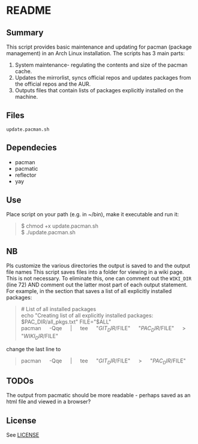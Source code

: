 # README


## Summary
This script provides basic maintenance and updating for pacman (package management) in an Arch Linux installation.  The scripts has 3 main parts:
1. System maintenance- regulating the contents and size of the pacman cache.
2. Updates the mirrorlist, syncs official repos and updates packages from the official repos and the AUR.
3. Outputs files that contain lists of packages explicitly installed on the machine.



## Files
`update.pacman.sh`



## Dependecies
* pacman
* pacmatic
* reflector
* yay



## Use
Place script on your path (e.g. in ~/bin), make it executable and run it:
>$ chmod +x  update.pacman.sh  
$ ./update.pacman.sh



## NB
Pls customize the various directories the output is saved to and the output file names
This script saves files into a folder for viewing in a wiki page. This is not necessary.
To eliminate this, one can comment out the `WIKI_DIR` (line 72) AND comment out the latter most part of each output statement.
For example, in the section that saves a list of all explicitly installed packages:
>\# List of all installed packages  
>echo "Creating list of all explicitly installed packages: $PAC_DIR/all_pkgs.txt"  
>FILE="$ALL"  
>pacman &emsp; -Qqe &emsp; | &emsp; tee &emsp; "$GIT_DIR/$FILE" &emsp; "$PAC_DIR/$FILE" &emsp; > &emsp; "$WIKI_DIR/$FILE"  

change the last line to  
>pacman &emsp; -Qqe &emsp; | &emsp; tee &emsp; "$GIT_DIR/$FILE" &emsp; > &emsp; "$PAC_DIR/$FILE"



## TODOs
The output from pacmatic should be more readable - perhaps saved as an html file and viewed in a browser?



## License
See [LICENSE](LICENSE.md)
